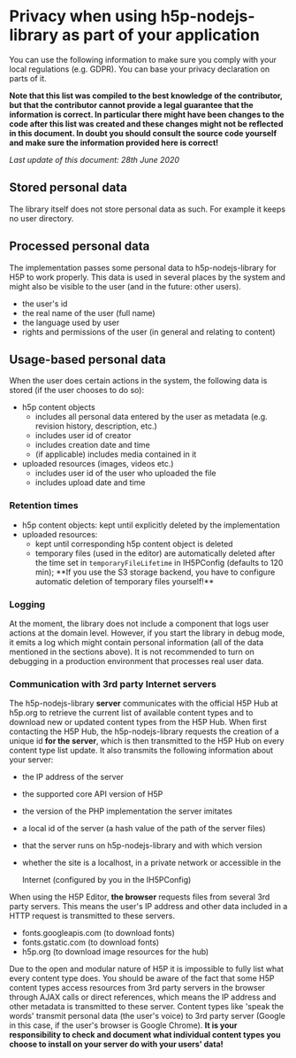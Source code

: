 # Privacy when using h5p-nodejs-library as part of your application

You can use the following information to make sure you comply with your local
regulations (e.g. GDPR). You can base your privacy declaration on parts of it.

**Note that this list was compiled to the best knowledge of the contributor, but
that the contributor cannot provide a legal guarantee that the information is
correct. In particular there might have been changes to the code after this list
was created and these changes might not be reflected in this document. In doubt
you should consult the source code yourself and make sure the information
provided here is correct!**

_Last update of this document: 28th June 2020_

## Stored personal data

The library itself does not store personal data as such. For example it keeps no
user directory.

## Processed personal data

The implementation passes some personal data to h5p-nodejs-library for H5P to
work properly. This data is used in several places by the system and might also
be visible to the user (and in the future: other users).

* the user's id
* the real name of the user (full name)
* the language used by user
* rights and permissions of the user (in general and relating to content)

## Usage-based personal data

When the user does certain actions in the system, the following data is stored
(if the user chooses to do so):

* h5p content objects
  * includes all personal data entered by the user as metadata (e.g. revision
    history, description, etc.)
  * includes user id of creator
  * includes creation date and time
  * (if applicable) includes media contained in it
* uploaded resources (images, videos etc.)
  * includes user id of the user who uploaded the file
  * includes upload date and time

### Retention times

* h5p content objects: kept until explicitly deleted by the implementation
* uploaded resources:
  * kept until corresponding h5p content object is deleted
  * temporary files (used in the editor) are automatically deleted after the
    time set in `temporaryFileLifetime` in IH5PConfig (defaults to 120 min);
    \*\*If you use the S3 storage backend, you have to configure automatic
    deletion of temporary files yourself!\*\*

### Logging

At the moment, the library does not include a component that logs user actions
at the domain level. However, if you start the library in debug mode, it emits a
log which might contain personal information (all of the data mentioned in the
sections above). It is not recommended to turn on debugging in a production
environment that processes real user data.

### Communication with 3rd party Internet servers

The h5p-nodejs-library **server** communicates with the official H5P Hub at
h5p.org to retrieve the current list of available content types and to download
new or updated content types from the H5P Hub. When first contacting the H5P
Hub, the h5p-nodejs-library requests the creation of a unique id **for the
server**, which is then transmitted to the H5P Hub on every content type list
update. It also transmits the following information about your server:

* the IP address of the server
* the supported core API version of H5P
* the version of the PHP implementation the server imitates
* a local id of the server (a hash value of the path of the server files)
* that the server runs on h5p-nodejs-library and with which version
* whether the site is a localhost, in a private network or accessible in the

  Internet (configured by you in the IH5PConfig)

When using the H5P Editor, **the browser** requests files from several 3rd party
servers. This means the user's IP address and other data included in a HTTP
request is transmitted to these servers.

* fonts.googleapis.com (to download fonts)
* fonts.gstatic.com (to download fonts)
* h5p.org (to download image resources for the hub)

Due to the open and modular nature of H5P it is impossible to fully list what
every content type does. You should be aware of the fact that some H5P content
types access resources from 3rd party servers in the browser through AJAX calls
or direct references, which means the IP address and other metadata is
transmitted to these server. Content types like 'speak the words' transmit
personal data (the user's voice) to 3rd party server (Google in this case, if
the user's browser is Google Chrome). **It is your responsibility to check and
document what individual content types you choose to install on your server do
with your users' data!**

